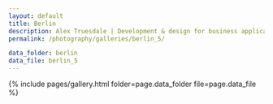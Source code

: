 ```yaml
---
layout: default
title: Berlin
description: Alex Truesdale | Development & design for business applications.. and photos on occasion.
permalink: /photography/galleries/berlin_5/

data_folder: berlin
data_file: berlin_5
---
```

{% include pages/gallery.html folder=page.data_folder file=page.data_file %}
